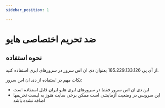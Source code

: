 ```yaml
---
sidebar_position: 1

---
```


# ضد تحریم اختصاصی هایو


## نحوه استفاده

از آی پی 185.229.133.126 بعنوان دی ان اس سرور در سرورهای ابری استفاده کنید.

نکات مهم در استفاده از دی ان اس سرور:

- این دی ان اس سرور فقط در سرورهای ابری هایو ایران قابل استفاده است
- این سرویس در وضعیت آزمایشی است ممکن برخی سایت هنوز به لیست تحریمها اضافه نشده باشد